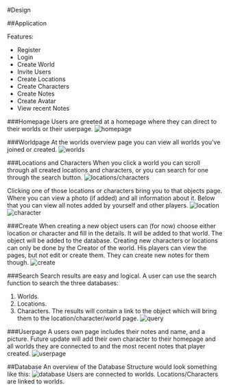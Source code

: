 #Design

##Application

Features:
* Register
* Login
* Create World
* Invite Users
* Create Locations
* Create Characters
* Create Notes
* Create Avatar
* View recent Notes

###Homepage
Users are greeted at a homepage where they can direct to their worlds or their userpage.
![homepage](/doc/Programmeerproject---Wireframe-cc-Premium-afbeeldingen/0001.jpg)

###Worldpage
At the worlds overview page you can view all worlds you've joined or created.
![worlds](/doc/Programmeerproject---Wireframe-cc-Premium-afbeeldingen/0002.jpg)

###Locations and Characters
When you click a world you can scroll through all created locations and characters, or you can search for one through the search button.
![locations/characters](/doc/Programmeerproject---Wireframe-cc-Premium-afbeeldingen/0003.jpg)

Clicking one of those locations or characters bring you to that objects page. Where you can view a photo (if added) and all information about it.
Below that you can view all notes added by yourself and other players.
![location](/doc/Programmeerproject---Wireframe-cc-Premium-afbeeldingen/0004.jpg)
![character](/doc/Programmeerproject---Wireframe-cc-Premium-afbeeldingen/0005.jpg)

###Create
When creating a new object users can (for now) choose either location or character and fill in the details. It will be added to that world.
The object will be added to the database. Creating new characters or locations can only be done by the Creator of the world.
His players can view the pages, but not edit or create them. They can create new notes for them though. 
![create](/doc/Programmeerproject---Wireframe-cc-Premium-afbeeldingen/0006.jpg)

###Search
Search results are easy and logical. A user can use the search function to search the three databases: 
1. Worlds.
2. Locations.
3. Characters.
The results will contain a link to the object which will bring them to the location/character/world page.
![query](/doc/Programmeerproject---Wireframe-cc-Premium-afbeeldingen/0007.jpg)

###Userpage
A users own page includes their notes and name, and a picture. Future update will add their own character to their homepage and all worlds they are connected to and the most recent notes that player created.
![userpage](/doc/Programmeerproject---Wireframe-cc-Premium-afbeeldingen/0008.jpg)

##Database
An overview of the Database Structure would look something like this:
![database](/doc/Database%20layout%20Programmeerproject.jpeg)
Users are connected to worlds. Locations/Characters are linked to worlds.
